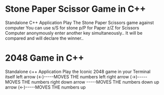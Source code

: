 # Stone Paper Scissor Game in C++
Standalone C++ Application
Play The Stone Paper Scissors game against computer
You can use 
s/S for stone 
p/P for Paper
z/Z for Scissors
Computer anonymously enter another key simultaneously..
It will be compared and will declare the winner..
# 2048 Game in C++
Standalone c++ Application
Play the Iconic 2048 game in your Terminal itself
left arrow  (<-)-----MOVES THE numbers left
right arrow  (->)-----MOVES THE numbers right
down arrow  -----MOVES THE numbers down
up arrow  (<-)-----MOVES THE numbers up

